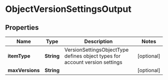 

# ObjectVersionSettingsOutput


## Properties

| Name | Type | Description | Notes |
|------------ | ------------- | ------------- | -------------|
|**itemType** | **String** | VersionSettingsObjectType defines object types for account version settings |  [optional] |
|**maxVersions** | **String** |  |  [optional] |



